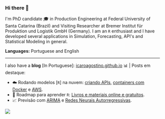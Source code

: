 ### Hi there 👋

I'm PhD candidate :mortar_board: in Production Engineering at Federal University of Santa Catarina (Brazil) and Visiting Researcher at Bremer Institut für Produktion und Logistik GmbH (Germany). I am an `R` enthusiast and I have developed several applications in Simulation, Forecasting, API's and Statistical Modeling in general.

**Languages:** Portuguese and English

---

I also have a **blog** [In Portuguese]: [icaroagostino.github.io](https://icaroagostino.github.io/blog/) :bar_chart: | Posts em destaque:

  - :cloud: Rodando modelos [`R`] na nuvem: [criando APIs](https://icaroagostino.github.io/post/plumber/), [containers com Docker](https://icaroagostino.github.io/post/docker/) e [AWS](https://icaroagostino.github.io/post/aws/).
  - :blue_book: Roadmap para aprender `R`: [Livros e materiais online e gratuitos](https://icaroagostino.github.io/post/learnr/).
  - :chart_with_upwards_trend: Previsão com [ARIMA](https://icaroagostino.github.io/post/arima/) e [Redes Neurais Autorregressivas](https://icaroagostino.github.io/post/ann/).

![](https://img.shields.io/twitter/follow/icaroagostino)
